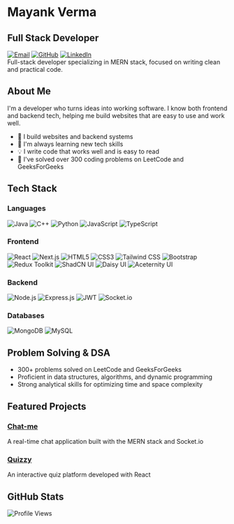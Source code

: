 # Mayank Verma
## Full Stack Developer
[![Email](https://img.shields.io/badge/Email-mayank.msverma%40gmail.com-D14836?style=flat-square&logo=gmail&logoColor=white)](mailto:mayank.msverma@gmail.com)
[![GitHub](https://img.shields.io/badge/GitHub-MayankV004-181717?style=flat-square&logo=github&logoColor=white)](https://github.com/MayankV004)
[![LinkedIn](https://img.shields.io/badge/LinkedIn-Connect-0A66C2?style=flat-square&logo=linkedin&logoColor=white)](https://www.linkedin.com/in/mayank-verma-3226b52a6/)<br/>
Full-stack developer specializing in MERN stack, focused on writing clean and practical code.

## About Me
I'm a developer who turns ideas into working software. I know both frontend and backend tech, helping me build websites that are easy to use and work well.
- 🚀 I build websites and backend systems
- 🌱 I'm always learning new tech skills
- 💡 I write code that works well and is easy to read
- 🧩 I've solved over 300 coding problems on LeetCode and GeeksForGeeks

## Tech Stack
### Languages
![Java](https://img.shields.io/badge/Java-%23ED8B00.svg?style=flat-square&logo=java&logoColor=white)
![C++](https://img.shields.io/badge/C++-00599C?style=flat-square&logo=c%2B%2B&logoColor=white)
![Python](https://img.shields.io/badge/Python-3776AB?style=flat-square&logo=python&logoColor=white)
![JavaScript](https://img.shields.io/badge/JavaScript-F7DF1E?style=flat-square&logo=javascript&logoColor=black)
![TypeScript](https://img.shields.io/badge/TypeScript-3178C6?style=flat-square&logo=typescript&logoColor=white)

### Frontend
![React](https://img.shields.io/badge/React-61DAFB?style=flat-square&logo=react&logoColor=black)
![Next.js](https://img.shields.io/badge/Next.js-000000?style=flat-square&logo=nextdotjs&logoColor=white)
![HTML5](https://img.shields.io/badge/HTML5-E34F26?style=flat-square&logo=html5&logoColor=white)
![CSS3](https://img.shields.io/badge/CSS3-1572B6?style=flat-square&logo=css3&logoColor=white)
![Tailwind CSS](https://img.shields.io/badge/Tailwind_CSS-38B2AC?style=flat-square&logo=tailwind-css&logoColor=white)
![Bootstrap](https://img.shields.io/badge/Bootstrap-7952B3?style=flat-square&logo=bootstrap&logoColor=white)
![Redux Toolkit](https://img.shields.io/badge/Redux_Toolkit-764ABC?style=flat-square&logo=redux&logoColor=white)
![ShadCN UI](https://img.shields.io/badge/ShadCN_UI-000000?style=flat-square&logo=shadcnui&logoColor=white)
![Daisy UI](https://img.shields.io/badge/Daisy_UI-5A0EF8?style=flat-square&logo=daisyui&logoColor=white)
![Aceternity UI](https://img.shields.io/badge/Aceternity_UI-6366F1?style=flat-square&logo=aceternity&logoColor=white)

### Backend
![Node.js](https://img.shields.io/badge/Node.js-339933?style=flat-square&logo=nodedotjs&logoColor=white)
![Express.js](https://img.shields.io/badge/Express.js-000000?style=flat-square&logo=express&logoColor=white)
![JWT](https://img.shields.io/badge/JWT-000000?style=flat-square&logo=JSON%20web%20tokens&logoColor=white)
![Socket.io](https://img.shields.io/badge/Socket.io-010101?style=flat-square&logo=socket.io&logoColor=white)

### Databases
![MongoDB](https://img.shields.io/badge/MongoDB-47A248?style=flat-square&logo=mongodb&logoColor=white)
![MySQL](https://img.shields.io/badge/MySQL-4479A1?style=flat-square&logo=mysql&logoColor=white)

## Problem Solving & DSA
- 300+ problems solved on LeetCode and GeeksForGeeks
- Proficient in data structures, algorithms, and dynamic programming
- Strong analytical skills for optimizing time and space complexity

## Featured Projects
### [Chat-me](https://github.com/MayankV004/Chat-me)
A real-time chat application built with the MERN stack and Socket.io

### [Quizzy](https://github.com/MayankV004/Quizzy)
An interactive quiz platform developed with React

## GitHub Stats
![Profile Views](https://komarev.com/ghpvc/?username=MayankV004&style=flat-square&color=blueviolet)

